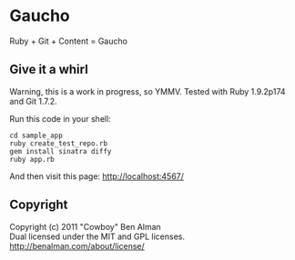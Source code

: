 # Gaucho

Ruby + Git + Content = Gaucho

## Give it a whirl

Warning, this is a work in progress, so YMMV. Tested with Ruby 1.9.2p174 and Git 1.7.2.

Run this code in your shell:

    cd sample_app
    ruby create_test_repo.rb
    gem install sinatra diffy
    ruby app.rb

And then visit this page: <http://localhost:4567/>

## Copyright

Copyright (c) 2011 "Cowboy" Ben Alman  
Dual licensed under the MIT and GPL licenses.  
<http://benalman.com/about/license/>
